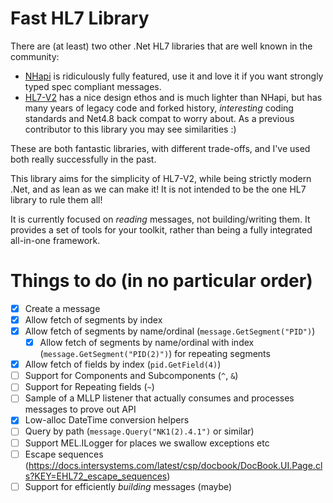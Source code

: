 # Fast HL7 Library

There are (at least) two other .Net HL7 libraries that are well known in the community:
- [NHapi](https://github.com/nHapiNET/nHapi) is ridiculously fully featured, use it and love it if you want strongly typed spec compliant messages.
- [HL7-V2](https://github.com/Efferent-Health/HL7-V2) has a nice design ethos and is much lighter than NHapi, but has many years of legacy code and forked history, _interesting_ coding standards and Net4.8 back compat to worry about.  As a previous contributor to this library you may see similarities :)

These are both fantastic libraries, with different trade-offs, and I've used both really successfully in the past.

This library aims for the simplicity of HL7-V2, while being strictly modern .Net, and as lean as we can make it!  It is not intended to be the one HL7 library to rule them all!

It is currently focused on _reading_ messages, not building/writing them.
It provides a set of tools for your toolkit, rather than being a fully integrated all-in-one framework.
 
# Things to do (in no particular order)

- [x] Create a message
- [x] Allow fetch of segments by index
- [x] Allow fetch of segments by name/ordinal (`message.GetSegment("PID")`)
  - [x] Allow fetch of segments by name/ordinal with index (`message.GetSegment("PID(2)")`) for repeating segments
- [x] Allow fetch of fields by index (`pid.GetField(4)`)
- [ ] Support for Components and Subcomponents (`^`, `&`)
- [ ] Support for Repeating fields (`~`)
- [ ] Sample of a MLLP listener that actually consumes and processes messages to prove out API 
- [x] Low-alloc DateTime conversion helpers
- [ ] Query by path (`message.Query("NK1(2).4.1")` or similar)
- [ ] Support MEL.ILogger for places we swallow exceptions etc
- [ ] Escape sequences (https://docs.intersystems.com/latest/csp/docbook/DocBook.UI.Page.cls?KEY=EHL72_escape_sequences)
- [ ] Support for efficiently _building_ messages (maybe)
